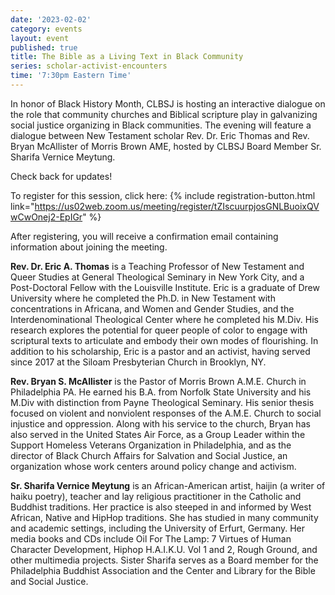 ```yaml
---
date: '2023-02-02'
category: events
layout: event
published: true
title: The Bible as a Living Text in Black Community
series: scholar-activist-encounters
time: '7:30pm Eastern Time'
---
```

In honor of Black History Month, CLBSJ is hosting an interactive dialogue on the role that community churches and Biblical scripture play in galvanizing social justice organizing in Black communities. The evening will feature a dialogue between New Testament scholar Rev. Dr. Eric Thomas and Rev. Bryan McAllister of Morris Brown AME, hosted by CLBSJ Board Member Sr. Sharifa Vernice Meytung. 

Check back for updates!

To register for this session, click here: {% include registration-button.html link="https://us02web.zoom.us/meeting/register/tZIscuurpjosGNLBuoixQVwCwOnej2-EpIGr" %}

After registering, you will receive a confirmation email containing information about joining the meeting.

**Rev. Dr. Eric A. Thomas** is a Teaching Professor of New Testament and Queer Studies at General Theological Seminary in New York City, and a Post-Doctoral Fellow with the Louisville Institute. Eric is a graduate of Drew University where he completed the Ph.D. in New Testament with concentrations in Africana, and Women and Gender Studies, and the Interdenominational Theological Center where he completed his M.Div. His research explores the potential for queer people of color to engage with scriptural texts to articulate and embody their own modes of flourishing. In addition to his scholarship, Eric is a pastor and an activist, having served since 2017 at the Siloam Presbyterian Church in Brooklyn, NY.

**Rev. Bryan S. McAllister** is the Pastor of Morris Brown A.M.E. Church in Philadelphia PA. He earned his B.A. from Norfolk State University and his M.Div with distinction from Payne Theological Seminary. His senior thesis focused on violent and nonviolent responses of the A.M.E. Church to social injustice and oppression. Along with his service to the church, Bryan has also served in the United States Air Force, as a Group Leader within the Support Homeless Veterans Organization in Philadelphia, and as the director of Black Church Affairs for Salvation and Social Justice, an organization whose work centers around policy change and activism.

**Sr. Sharifa Vernice Meytung** is an African-American artist, haijin (a writer of haiku poetry), teacher and lay religious practitioner in the Catholic and Buddhist traditions. Her practice is also steeped in and informed by West African, Native and HipHop traditions. She has studied in many community and academic settings, including the University of Erfurt, Germany. Her media books and CDs include Oil For The Lamp: 7 Virtues of Human Character Development, Hiphop H.A.I.K.U. Vol 1 and 2, Rough Ground, and other multimedia projects. Sister Sharifa serves as a Board member for the Philadelphia Buddhist Association and the Center and Library for the Bible and Social Justice.
